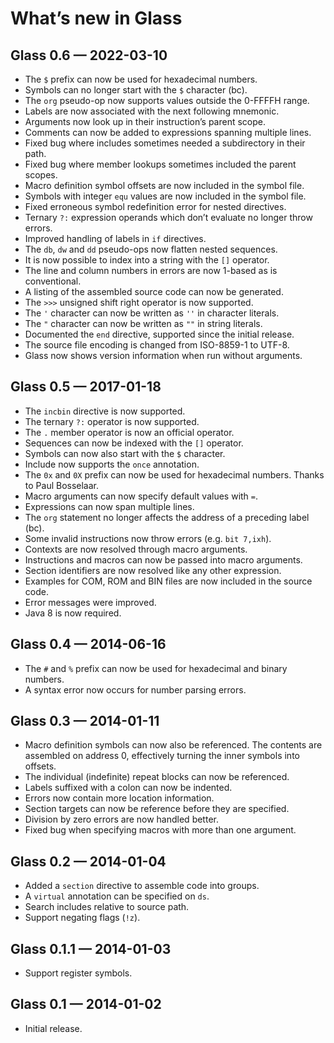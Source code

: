 What’s new in Glass
===================

Glass 0.6 — 2022-03-10
----------------------

  * The `$` prefix can now be used for hexadecimal numbers.
  * Symbols can no longer start with the `$` character (bc).
  * The `org` pseudo-op now supports values outside the 0-FFFFH range.
  * Labels are now associated with the next following mnemonic.
  * Arguments now look up in their instruction’s parent scope.
  * Comments can now be added to expressions spanning multiple lines.
  * Fixed bug where includes sometimes needed a subdirectory in their path.
  * Fixed bug where member lookups sometimes included the parent scopes.
  * Macro definition symbol offsets are now included in the symbol file.
  * Symbols with integer `equ` values are now included in the symbol file.
  * Fixed erroneous symbol redefinition error for nested directives.
  * Ternary `?:` expression operands which don’t evaluate no longer throw errors.
  * Improved handling of labels in `if` directives.
  * The `db`, `dw` and `dd` pseudo-ops now flatten nested sequences.
  * It is now possible to index into a string with the `[]` operator.
  * The line and column numbers in errors are now 1-based as is conventional.
  * A listing of the assembled source code can now be generated.
  * The `>>>` unsigned shift right operator is now supported.
  * The `'` character can now be written as `''` in character literals.
  * The `"` character can now be written as `""` in string literals.
  * Documented the `end` directive, supported since the initial release.
  * The source file encoding is changed from ISO-8859-1 to UTF-8.
  * Glass now shows version information when run without arguments.

Glass 0.5 — 2017-01-18
----------------------

  * The `incbin` directive is now supported.
  * The ternary `?:` operator is now supported.
  * The `.` member operator is now an official operator.
  * Sequences can now be indexed with the `[]` operator.
  * Symbols can now also start with the `$` character.
  * Include now supports the `once` annotation.
  * The `0x` and `0X` prefix can now be used for hexadecimal numbers.
    Thanks to Paul Bosselaar.
  * Macro arguments can now specify default values with `=`.
  * Expressions can now span multiple lines.
  * The `org` statement no longer affects the address of a preceding label (bc).
  * Some invalid instructions now throw errors (e.g. `bit 7,ixh`).
  * Contexts are now resolved through macro arguments.
  * Instructions and macros can now be passed into macro arguments.
  * Section identifiers are now resolved like any other expression.
  * Examples for COM, ROM and BIN files are now included in the source code.
  * Error messages were improved.
  * Java 8 is now required.

Glass 0.4 — 2014-06-16
----------------------

  * The `#` and `%` prefix can now be used for hexadecimal and binary numbers.
  * A syntax error now occurs for number parsing errors.

Glass 0.3 — 2014-01-11
----------------------

  * Macro definition symbols can now also be referenced. The contents are
    assembled on address 0, effectively turning the inner symbols into offsets.
  * The individual (indefinite) repeat blocks can now be referenced.
  * Labels suffixed with a colon can now be indented.
  * Errors now contain more location information.
  * Section targets can now be reference before they are specified.
  * Division by zero errors are now handled better.
  * Fixed bug when specifying macros with more than one argument.

Glass 0.2 — 2014-01-04
----------------------

  * Added a `section` directive to assemble code into groups.
  * A `virtual` annotation can be specified on `ds`.
  * Search includes relative to source path.
  * Support negating flags (`!z`).

Glass 0.1.1 — 2014-01-03
------------------------

  * Support register symbols.

Glass 0.1 — 2014-01-02
----------------------

  * Initial release.
